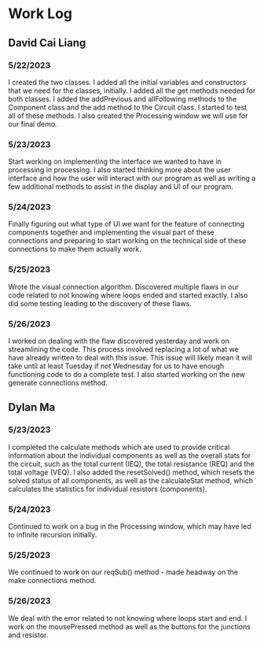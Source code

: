 # Work Log

## David Cai Liang

### 5/22/2023

I created the two classes. I added all the initial variables and constructors that we need for the classes, initially. I added all the get methods needed for both classes. I added the addPrevious and allFollowing methods to the Component class and the add method to the Circuit class. I started to test all of these methods. I also created the Processing window we will use for our final demo.

### 5/23/2023

Start working on implementing the interface we wanted to have in processing in processing. I also started thinking more about the user interface and how the user will interact with our program as well as writing a few additional methods to assist in the display and UI of our program.

### 5/24/2023

Finally figuring out what type of UI we want for the feature of connecting components together and implementing the visual part of these connections and preparing to start working on the technical side of these connections to make them actually work.

### 5/25/2023

Wrote the visual connection algorithm. Discovered multiple flaws in our code related to not knowing where loops ended and started exactly. I also did some testing leading to the discovery of these flaws.

### 5/26/2023

I worked on dealing with the flaw discovered yesterday and work on streamlining the code. This process involved replacing a lot of what we have already written to deal with this issue. This issue will likely mean it will take until at least Tuesday if not Wednesday for us to have enough functioning code to do a complete test. I also started working on the new generate connections method.

## Dylan Ma

### 5/23/2023

I completed the calculate methods which are used to provide critical information about the individual components as well as the overall stats for the circuit, such as the total current (IEQ), the total resistance (REQ) and the total voltage (VEQ). I also added the resetSolved() method, which resets the solved status of all components, as well as the calculateStat method, which calculates the statistics for individual resistors (components).

### 5/24/2023
Continued to work on a bug in the Processing window, which may have led to infinite recursion initially.

### 5/25/2023

We continued to work on our reqSub() method - made headway on the make connections method.

### 5/26/2023

We deal with the error related to not knowing where loops start and end. I work on the mousePressed method as well as the buttons for the junctions and resistor.
